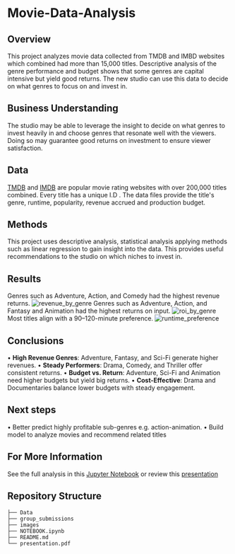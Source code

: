 # Movie-Data-Analysis
## Overview
This project analyzes movie data collected from TMDB and IMBD websites which combined had more than 15,000 titles. Descriptive analysis of the genre performance and budget shows that some genres are capital intensive but yield good returns. The new studio can use this data to decide on what genres to focus on and invest in. 
## Business Understanding
The studio may be able to leverage the insight to decide on what genres to invest heavily in and choose genres that resonate well with the viewers. Doing so may guarantee good returns on investment to ensure viewer satisfaction.
## Data
[TMDB](https://www.themoviedb.org/) and [IMDB](https://www.imdb.com) are popular movie rating websites with over 200,000 titles combined. Every title has a unique I.D . The data files provide the title's genre, runtime, popularity, revenue accrued and production budget.
## Methods
This project uses descriptive analysis, statistical analysis applying methods such as linear regression to gain insight into the data. This provides useful recommendations to the studio on which niches to invest in.
## Results
Genres such as Adventure,  Action, and Comedy had the highest revenue returns.
![revenue_by_genre](revenuebygenre.png)
Genres such as Adventure,  Action, and Fantasy and Animation had the highest returns on input.
![roi_by_genre](roi.png)
Most titles align with a 90–120-minute preference. 
![runtime_preference](runtime.png)

## Conclusions
• **High Revenue Genres**: Adventure, Fantasy, and Sci-Fi generate higher revenues.
• **Steady Performers**: Drama, Comedy, and Thriller offer consistent returns.
• **Budget vs. Return**: Adventure, Sci-Fi and Animation need higher budgets but yield big
returns.
• **Cost-Effective**: Drama and Documentaries balance lower budgets with steady
engagement.

## Next steps
• Better predict highly profitable sub-genres e.g. action-animation.
• Build model to analyze movies and recommend related titles

## For More Information
See the full analysis in this [Jupyter Notebook](./NOTEBOOK.ipynb) or review this [presentation](./presentation.pdf)

## Repository Structure

```
├── Data
├── group_submissions
├── images
├── NOTEBOOK.ipynb
├── README.md
└── presentation.pdf
```
